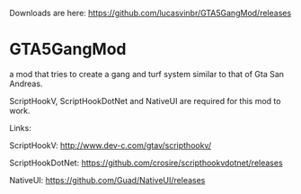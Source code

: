 Downloads are here: https://github.com/lucasvinbr/GTA5GangMod/releases

# GTA5GangMod
a mod that tries to create a gang and turf system similar to that of Gta San Andreas.

ScriptHookV, ScriptHookDotNet and NativeUI are required for this mod to work.

Links:

ScriptHookV: http://www.dev-c.com/gtav/scripthookv/

ScriptHookDotNet: https://github.com/crosire/scripthookvdotnet/releases

NativeUI: https://github.com/Guad/NativeUI/releases
